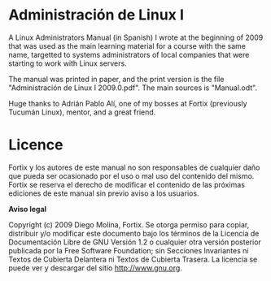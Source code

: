# Administración de Linux I

A Linux Administrators Manual (in Spanish) I wrote at the beginning of 2009 that was used as the main learning material for a course with the same name, targetted to systems administrators of local companies that were starting to work with Linux servers.

The manual was printed in paper, and the print version is the file "Administración de Linux I 2009.0.pdf". The main sources is "Manual.odt".

Huge thanks to Adrián Pablo Alí, one of my bosses at Fortix (previously Tucumán Linux), mentor, and a great friend.

# Licence

Fortix y los autores de este manual no son responsables de cualquier daño que pueda ser
ocasionado por el uso o mal uso del contenido del mismo. Fortix se reserva el derecho de
modificar el contenido de las próximas ediciones de este manual sin previo aviso a los usuarios.

**Aviso legal**

Copyright (c) 2009 Diego Molina, Fortix. Se otorga permiso para copiar, distribuir y/o
modificar este documento bajo los términos de la Licencia de Documentación Libre de GNU
Versión 1.2 o cualquier otra versión posterior publicada por la Free Software Foundation; sin
Secciones Invariantes ni Textos de Cubierta Delantera ni Textos de Cubierta Trasera. La licencia
se puede ver y descargar del sitio http://www.gnu.org.

